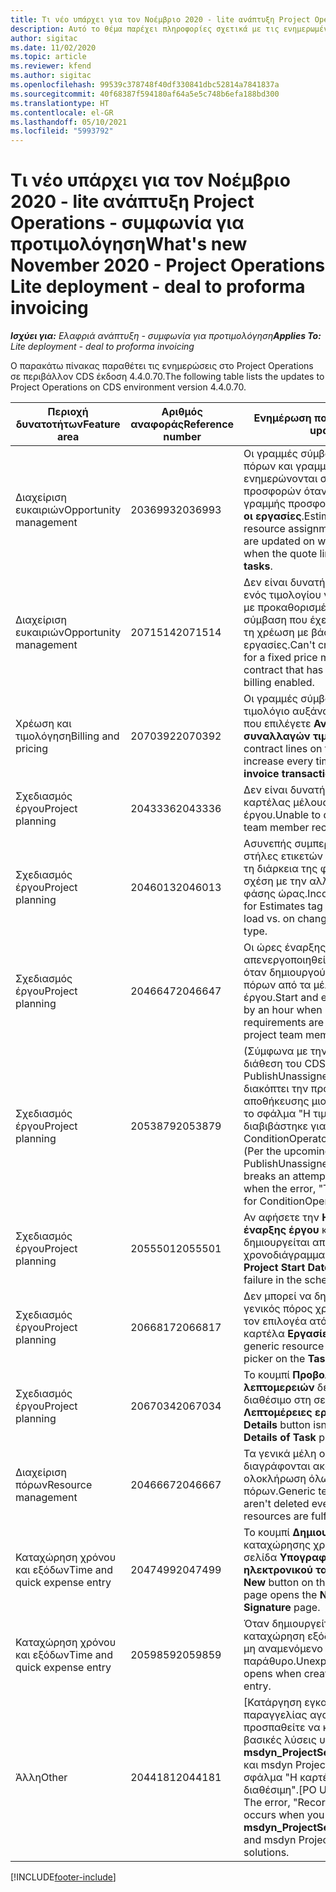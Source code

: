 ```yaml
---
title: Τι νέο υπάρχει για τον Νοέμβριο 2020 - lite ανάπτυξη Project Operations - συμφωνία για προτιμολόγηση
description: Αυτό το θέμα παρέχει πληροφορίες σχετικά με τις ενημερωμένες εκδόσεις ποιότητας που είναι διαθέσιμες στην έκδοση του Νοεμβρίου 2020 της lite ανάπτυξης του Project Operations για εφοδιασμένα σενάρια ή σενάρια βάσει παραγωγής.
author: sigitac
ms.date: 11/02/2020
ms.topic: article
ms.reviewer: kfend
ms.author: sigitac
ms.openlocfilehash: 99539c378748f40df330841dbc52814a7841837a
ms.sourcegitcommit: 40f68387f594180af64a5e5c748b6efa188bd300
ms.translationtype: HT
ms.contentlocale: el-GR
ms.lasthandoff: 05/10/2021
ms.locfileid: "5993792"
---
```

# <a name="whats-new-november-2020---project-operations-lite-deployment---deal-to-proforma-invoicing"></a><span data-ttu-id="4a33e-103">Τι νέο υπάρχει για τον Νοέμβριο 2020 - lite ανάπτυξη Project Operations - συμφωνία για προτιμολόγηση</span><span class="sxs-lookup"><span data-stu-id="4a33e-103">What's new November 2020 - Project Operations Lite deployment - deal to proforma invoicing</span></span>

<span data-ttu-id="4a33e-104">_**Ισχύει για:** Ελαφριά ανάπτυξη - συμφωνία για προτιμολόγηση_</span><span class="sxs-lookup"><span data-stu-id="4a33e-104">_**Applies To:** Lite deployment - deal to proforma invoicing_</span></span>

<span data-ttu-id="4a33e-105">Ο παρακάτω πίνακας παραθέτει τις ενημερώσεις στο Project Operations σε περιβάλλον CDS έκδοση 4.4.0.70.</span><span class="sxs-lookup"><span data-stu-id="4a33e-105">The following table lists the updates to Project Operations on CDS environment version 4.4.0.70.</span></span>

| <span data-ttu-id="4a33e-106">Περιοχή δυνατοτήτων</span><span class="sxs-lookup"><span data-stu-id="4a33e-106">Feature area</span></span>                 | <span data-ttu-id="4a33e-107">Αριθμός αναφοράς</span><span class="sxs-lookup"><span data-stu-id="4a33e-107">Reference number</span></span> | <span data-ttu-id="4a33e-108">Ενημέρωση ποιότητας</span><span class="sxs-lookup"><span data-stu-id="4a33e-108">Quality update</span></span>                                                                                                                                                                    |
|------------------------------|------------------|-----------------------------------------------------------------------------------------------------------------------------------------------------------------------------------|
| <span data-ttu-id="4a33e-109">  Διαχείριση ευκαιριών</span><span class="sxs-lookup"><span data-stu-id="4a33e-109">Opportunity management</span></span>       | <span data-ttu-id="4a33e-110">2036993</span><span class="sxs-lookup"><span data-stu-id="4a33e-110">2036993</span></span>          | <span data-ttu-id="4a33e-111">Οι γραμμές σύμβασης ανάθεσης πόρων και γραμμής εκτίμησης ενημερώνονται σχετικά με τη νίκη προσφορών όταν ο τύπος γραμμής προσφοράς είναι **Όλες οι εργασίες**.</span><span class="sxs-lookup"><span data-stu-id="4a33e-111">Estimate line and resource   assignment contract lines are updated on winning quotes when the quote line   type is **All tasks**.</span></span>                                                 |
| <span data-ttu-id="4a33e-112">  Διαχείριση ευκαιριών</span><span class="sxs-lookup"><span data-stu-id="4a33e-112">Opportunity management</span></span>       | <span data-ttu-id="4a33e-113">2071514</span><span class="sxs-lookup"><span data-stu-id="4a33e-113">2071514</span></span>          | <span data-ttu-id="4a33e-114">Δεν είναι δυνατή η δημιουργία ενός τιμολογίου για ένα ορόσημο με προκαθορισμένη τιμή σε μια σύμβαση που έχει ενεργοποιημένη τη χρέωση με βάση τις εργασίες.</span><span class="sxs-lookup"><span data-stu-id="4a33e-114">Can't create an invoice for a   fixed price milestone on a contract that has task-based billing enabled.</span></span>                                                                          |
| <span data-ttu-id="4a33e-115">Χρέωση και τιμολόγηση</span><span class="sxs-lookup"><span data-stu-id="4a33e-115">Billing and pricing</span></span>          | <span data-ttu-id="4a33e-116">2070392</span><span class="sxs-lookup"><span data-stu-id="4a33e-116">2070392</span></span>          | <span data-ttu-id="4a33e-117">Οι γραμμές σύμβασης έργου στο τιμολόγιο αυξάνουν κάθε φορά που επιλέγετε **Ανανέωση συναλλαγών τιμολογίου**.</span><span class="sxs-lookup"><span data-stu-id="4a33e-117">Project contract lines on the   invoice increase every time **Refresh invoice transactions** is   selected.</span></span>                                                                       |
| <span data-ttu-id="4a33e-118">Σχεδιασμός έργου</span><span class="sxs-lookup"><span data-stu-id="4a33e-118">Project planning</span></span>             | <span data-ttu-id="4a33e-119">2043336</span><span class="sxs-lookup"><span data-stu-id="4a33e-119">2043336</span></span>          | <span data-ttu-id="4a33e-120">Δεν είναι δυνατή η διαγραφή μιας καρτέλας μέλους ομάδας έργου.</span><span class="sxs-lookup"><span data-stu-id="4a33e-120">Unable to delete a project team member record.</span></span>                                                                                                                                    |
| <span data-ttu-id="4a33e-121">Σχεδιασμός έργου</span><span class="sxs-lookup"><span data-stu-id="4a33e-121">Project planning</span></span>             | <span data-ttu-id="4a33e-122">2046013</span><span class="sxs-lookup"><span data-stu-id="4a33e-122">2046013</span></span>          | <span data-ttu-id="4a33e-123">Ασυνεπής συμπεριφορά για στήλες ετικετών εκτίμησης κατά τη διάρκεια της φόρτωσης σε σχέση με την αλλαγή τύπου φάσης ώρας.</span><span class="sxs-lookup"><span data-stu-id="4a33e-123">Inconsistent behavior for   Estimates tag columns during load vs. on change of time-phase type.</span></span>                                                                                   |
| <span data-ttu-id="4a33e-124">Σχεδιασμός έργου</span><span class="sxs-lookup"><span data-stu-id="4a33e-124">Project planning</span></span>             | <span data-ttu-id="4a33e-125">2046647</span><span class="sxs-lookup"><span data-stu-id="4a33e-125">2046647</span></span>          | <span data-ttu-id="4a33e-126">Οι ώρες έναρξης και λήξης έχουν απενεργοποιηθεί κατά μία ώρα, όταν δημιουργούνται απαιτήσεις πόρων από τα μέλη της ομάδας έργου.</span><span class="sxs-lookup"><span data-stu-id="4a33e-126">Start and end times are off by   an hour when resource requirements are generated from project team members.</span></span>                                                                      |
| <span data-ttu-id="4a33e-127">Σχεδιασμός έργου</span><span class="sxs-lookup"><span data-stu-id="4a33e-127">Project planning</span></span>             | <span data-ttu-id="4a33e-128">2053879</span><span class="sxs-lookup"><span data-stu-id="4a33e-128">2053879</span></span>          | <span data-ttu-id="4a33e-129">(Σύμφωνα με την προσεχή διάθεση του CDS) Το PublishUnassignedAssignments διακόπτει την προσπάθεια αποθήκευσης μιας εργασίας, όταν το σφάλμα "Η τιμή που διαβιβάστηκε για το ConditionOperator.In είναι κενή."</span><span class="sxs-lookup"><span data-stu-id="4a33e-129">(Per the upcoming CDS   rollout)   PublishUnassignedAssignments   breaks an attempt to save a task when  the error, "The   value passed for ConditionOperator.In is   empty."</span></span> |
| <span data-ttu-id="4a33e-130">Σχεδιασμός έργου</span><span class="sxs-lookup"><span data-stu-id="4a33e-130">Project planning</span></span>             | <span data-ttu-id="4a33e-131">2055501</span><span class="sxs-lookup"><span data-stu-id="4a33e-131">2055501</span></span>          | <span data-ttu-id="4a33e-132">Αν αφήσετε την **Ημερομηνία έναρξης έργου** κενή δημιουργείται αποτυχία στο χρονοδιάγραμμα.</span><span class="sxs-lookup"><span data-stu-id="4a33e-132">Leaving the **Project Start   Date** empty causes a failure in the schedule.</span></span>                                                                                                      |
| <span data-ttu-id="4a33e-133">Σχεδιασμός έργου</span><span class="sxs-lookup"><span data-stu-id="4a33e-133">Project planning</span></span>             | <span data-ttu-id="4a33e-134">2066817</span><span class="sxs-lookup"><span data-stu-id="4a33e-134">2066817</span></span>          | <span data-ttu-id="4a33e-135">Δεν μπορεί να δημιουργηθεί ένας γενικός πόρος χρησιμοποιώντας τον επιλογέα ατόμων στην καρτέλα **Εργασίες**.</span><span class="sxs-lookup"><span data-stu-id="4a33e-135">Can't create a generic   resource   using the people picker on   the **Tasks** tab.</span></span>                                                                                               |
| <span data-ttu-id="4a33e-136">Σχεδιασμός έργου</span><span class="sxs-lookup"><span data-stu-id="4a33e-136">Project planning</span></span>             | <span data-ttu-id="4a33e-137">2067034</span><span class="sxs-lookup"><span data-stu-id="4a33e-137">2067034</span></span>          | <span data-ttu-id="4a33e-138">Το κουμπί **Προβολή λεπτομερειών** δεν είναι διαθέσιμο στη σελίδα **Λεπτομέρειες εργασίας**.</span><span class="sxs-lookup"><span data-stu-id="4a33e-138">**View Details** button isn't available on the **Details of Task** page.</span></span>                                                                                                         |
| <span data-ttu-id="4a33e-139">Διαχείριση πόρων</span><span class="sxs-lookup"><span data-stu-id="4a33e-139">Resource management</span></span>          | <span data-ttu-id="4a33e-140">2046667</span><span class="sxs-lookup"><span data-stu-id="4a33e-140">2046667</span></span>          | <span data-ttu-id="4a33e-141">Τα γενικά μέλη ομάδας δεν διαγράφονται ακόμα και μετά την ολοκλήρωση όλων των πόρων.</span><span class="sxs-lookup"><span data-stu-id="4a33e-141">Generic team members aren't   deleted even after all resources are fulfilled.</span></span>                                                                                                     |
| <span data-ttu-id="4a33e-142">Καταχώρηση χρόνου και εξόδων</span><span class="sxs-lookup"><span data-stu-id="4a33e-142">Time and quick expense entry</span></span> | <span data-ttu-id="4a33e-143">2047499</span><span class="sxs-lookup"><span data-stu-id="4a33e-143">2047499</span></span>          | <span data-ttu-id="4a33e-144">Το κουμπί **Δημιουργία** στη σελίδα καταχώρησης χρόνου ανοίγει τη σελίδα **Υπογραφή νέου ηλεκτρονικού ταχυδρομείου**.</span><span class="sxs-lookup"><span data-stu-id="4a33e-144">The **New** button on the Time   Entry page opens the **New Email Signature** page.</span></span>                                                                                               |
| <span data-ttu-id="4a33e-145">Καταχώρηση χρόνου και εξόδων</span><span class="sxs-lookup"><span data-stu-id="4a33e-145">Time and quick expense entry</span></span> | <span data-ttu-id="4a33e-146">2059859</span><span class="sxs-lookup"><span data-stu-id="4a33e-146">2059859</span></span>          | <span data-ttu-id="4a33e-147">Όταν δημιουργείτε μια καταχώρηση εξόδων, ανοίγει ένα μη αναμενόμενο αναδυόμενο παράθυρο.</span><span class="sxs-lookup"><span data-stu-id="4a33e-147">Unexpected   pop-up opens when creating an expense entry.</span></span>                                                                                                                         |
| <span data-ttu-id="4a33e-148">Άλλη</span><span class="sxs-lookup"><span data-stu-id="4a33e-148">Other</span></span>                        | <span data-ttu-id="4a33e-149">2044181</span><span class="sxs-lookup"><span data-stu-id="4a33e-149">2044181</span></span>          | <span data-ttu-id="4a33e-150">[Κατάργηση εγκατάστασης παραγγελίας αγοράς] - Όταν προσπαθείτε να καταργήσετε τις βασικές λύσεις υπηρεσίας **msdyn_ProjectServiceCore_Patch** και msdyn Project, εμφανίζεται το σφάλμα "Η καρτέλα δεν είναι διαθέσιμη".</span><span class="sxs-lookup"><span data-stu-id="4a33e-150">[PO Uninstallation] - The error,   "Record is unavailable" occurs when you try to uninstall   **msdyn_ProjectServiceCore_Patch** and msdyn Project service core solutions.</span></span>        |


[!INCLUDE[footer-include](../../includes/footer-banner.md)]